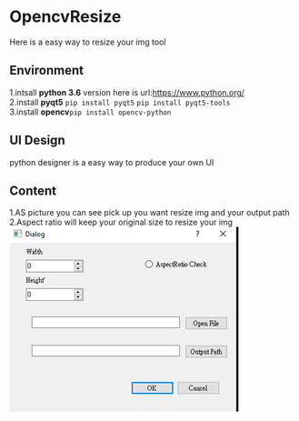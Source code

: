 # OpencvResize
Here is a easy way to resize your img tool 

## Environment<br>
1.intsall **python 3.6** version  here is url:https://www.python.org/<br>
2.install **pyqt5** `pip install pyqt5`  `pip install pyqt5-tools` <br>
3.install **opencv**`pip install opencv-python`<br>

## UI Design <br>
python designer is a easy way to produce your own UI<br> 

## Content <br>
1.AS picture you can see pick up you want resize img and your output path <br>
2.Aspect ratio will keep your original size to resize your img<br>
![image](https://github.com/outsider987/OpencvResize/blob/master/Sample.PNG)<br>
